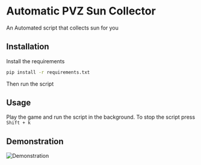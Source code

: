 # Automatic PVZ Sun Collector

An Automated script that collects sun for you

## Installation
Install the requirements
```bash
pip install -r requirements.txt
```
Then run the script

## Usage
Play the game and run the script in the background. To stop the script press `Shift + k`

## Demonstration
![Demonstration](https://s1.gifyu.com/images/pvz_gifa4193db4aa4fd0e6.gif)
